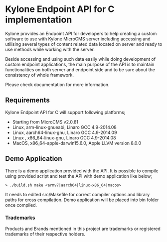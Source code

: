 # Kylone Endpoint API for C implementation
Kylone provides an Endpoint API for developers to help creating a custom software to use with Kylone MicroCMS server including accessing and utilising several types of content related data located on server and ready to use methods while working with the server.

Beside accessing and using such data easily while doing development of custom endpoint applications, the main purpose of the API is to maintain functionalities on both server and endpoint side and to be sure about the consistency of whole framework.

Please check documentation for more information.

## Requirements
Kylone Endpoint API for C will support following platforms;

* Starting from MicroCMS v2.0.81
* Linux, arm-linux-gnueabi, Linaro GCC 4.9-2014.08
* Linux, aarch64-linux-gnu, Linaro GCC 4.9-2014.09
* Linux , x86_64-linux-gnu, Linaro GCC 4.9-2014.08
* MacOS, x86_64-apple-darwin15.6.0, Apple LLVM version 8.0.0

## Demo Application
There is a demo application provided with the API. It is possible to compile using provided script and test the API with demo application like below;

	> ./build.sh make <armv7|aarch64|linux-x86_64|macos>

It needs to edited src/Makefile for correct compiler options and library paths for cross compilation.
Demo application will be placed into bin folder once compiled.

### Trademarks
Products and Brands mentioned in this project are trademarks or registered trademarks of their respective holders.

